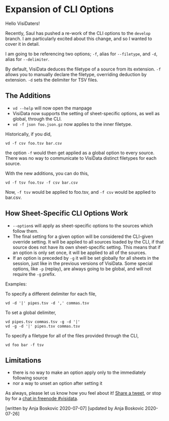 # Expansion of CLI Options

Hello VisiDaters!

Recently, Saul has pushed a re-work of the CLI options to the `develop` branch. I am particularly excited about this change, and so I wanted to cover it in detail.

I am going to be referencing two options; `-f`, alias for `--filetype`, and `-d`, alias for `--delimiter`.

By default, VisiData deduces the filetype of a source from its extension. `-f` allows you to manually declare the filetype, overriding deduction by extension. `-d` sets the delimiter for TSV files.

## The Additions

* `vd --help` will now open the manpage
* VisiData now supports the setting of sheet-specific options, as well as global, through the CLI.
* `vd -f json foo.json.gz` now applies to the inner filetype.


Historically, if you did,

~~~
vd -f csv foo.tsv bar.csv
~~~

the option `-f` would then get applied as a global option to every source.
There was no way to communicate to VisiData distinct filetypes for each source.

With the new additions, you can do this,

~~~
vd -f tsv foo.tsv -f csv bar.csv
~~~

Now, `-f tsv` would be applied to foo.tsv, and `-f csv` would be applied to bar.csv.


## How Sheet-Specific CLI Options Work

* `--option`s will apply as sheet-specific options to the sources which follow them.
* The final setting for a given option will be considered the CLI-given override setting. It will be applied to all sources loaded by the CLI, if that source does not have its own sheet-specific setting. This means that if an option is only set once, it will be applied to all of the sources.
* If an option is preceded by `-g` it will be set globally for all sheets in the session, just like in the previous versions of VisiData. Some special options, like `-p` (replay), are always going to be global, and will not require the `-g` prefix.

Examples:

To specify a different delimiter for each file,

~~~
vd -d '|' pipes.tsv -d ',' commas.tsv
~~~

To set a global delimiter,

~~~
vd pipes.tsv commas.tsv -g -d '|'
vd -g -d '|' pipes.tsv commas.tsv
~~~

To specify a filetype for all of the files provided through the CLI,

~~~
vd foo bar -f tsv
~~~

## Limitations

- there is no way to make an option apply only to the immediately following source
- nor a way to unset an option after setting it

As always, please let us know how you feel about it! [Share a tweet](https://twitter.com/VisiData), or stop by for a [chat in freenode #visidata](https://webchat.freenode.net/).

[written by Anja Boskovic 2020-07-07]
[updated by Anja Boskovic 2020-07-26]
